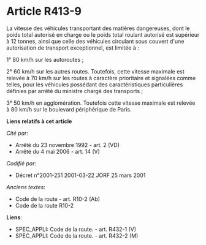 # Article R413-9

La vitesse des véhicules transportant des matières dangereuses, dont le poids total autorisé en charge ou le poids total
roulant autorisé est supérieur à 12 tonnes, ainsi que celle des véhicules circulant sous couvert d'une autorisation de
transport exceptionnel, est limitée à :

1° 80 km/h sur les autoroutes ;

2° 60 km/h sur les autres routes. Toutefois, cette vitesse maximale est relevée à 70 km/h sur les routes à caractère
prioritaire et signalées comme telles, pour les véhicules possédant des caractéristiques particulières définies par arrêté du
ministre chargé des transports ;

3° 50 km/h en agglomération. Toutefois cette vitesse maximale est relevée à 80 km/h sur le boulevard périphérique de Paris.

**Liens relatifs à cet article**

_Cité par_:

  - Arrêté du 23 novembre 1992 - art. 2 (VD)
  - Arrêté du 4 mai 2006 - art. 14 (V)

_Codifié par_:

  - Décret n°2001-251 2001-03-22 JORF 25 mars 2001

_Anciens textes_:

  - Code de la route - art. R10-2 (Ab)
  - Code de la route R10-2

**Liens**:

  - SPEC_APPLI: Code de la route. - art. R432-1 (V)
  - SPEC_APPLI: Code de la route. - art. R432-2 (M)
